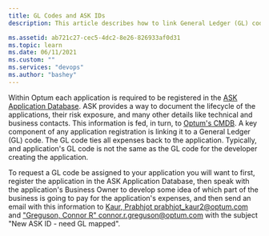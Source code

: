 ```yaml
---
title: GL Codes and ASK IDs
description: This article describes how to link General Ledger (GL) codes with ASK IDs within the Provider organization.

ms.assetid: ab721c27-cec5-4dc2-8e26-826933af0d31
ms.topic: learn
ms.date: 06/11/2021
ms.custom: ""
ms.services: "devops"
ms.author: "bashey"
---
```


Within Optum each application is required to be registered in the [ASK Application Database](https://ask.optum.com/applications). ASK provides a way to document the lifecycle of the applications, their risk exposure, and many other details like technical and business contacts. This information is fed, in turn, to [Optum's CMDB](https://itsmreporting.uhc.com/cicentral/ci_central.aspx). A key component of any application registration is linking it to a General Ledger (GL) code. The GL code ties all expenses back to the application. Typically, and application's GL code is not the same as the GL code for the developer creating the application.

To request a GL code be assigned to your application you will want to first, register the application in the ASK Application Database, then speak with the application's Business Owner to develop some idea of which part of the business is going to pay for the application's expenses, and then send an email with this information to [Kaur, Prabhjot <prabhjot_kaur2@optum.com>](mailto:prabhjot_kaur2@optum.com)  and ["Greguson, Connor R" <connor.r.greguson@optum.com>](mailto:connor.r.greguson@optum.com) with the subject "New ASK ID - need GL mapped".
